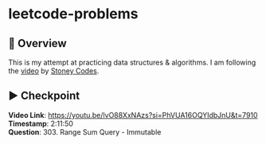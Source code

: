 # leetcode-problems

## 📝 Overview

This is my attempt at practicing data structures & algorithms. I am following the [video](http://youtu.be/lvO88XxNAzs?si=PhVUA16OQYIdbJnU) by [Stoney Codes](https://www.youtube.com/@stoneycodes).


## ▶️ Checkpoint

**Video Link**: https://youtu.be/lvO88XxNAzs?si=PhVUA16OQYIdbJnU&t=7910 <br />
**Timestamp**: 2:11:50 <br />
**Question**: 303. Range Sum Query - Immutable <br />

